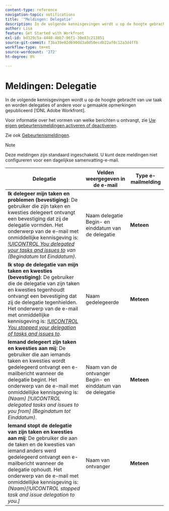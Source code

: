 ```yaml
---
content-type: reference
navigation-topic: notifications
title: '"Meldingen: Delegatie'
description: In de volgende kennisgevingen wordt u op de hoogte gebracht van uw taak en worden delegaties of andere delegaties voor u in Adobe Workfront gepubliceerd.
author: Lisa
feature: Get Started with Workfront
exl-id: bd329c5a-4440-4bb7-96f1-30e83c213851
source-git-commit: f3ba39e02d690dd3a0d50ecdb22af0c12a3d4ffb
workflow-type: tm+mt
source-wordcount: '272'
ht-degree: 0%

---
```


# Meldingen: Delegatie

In de volgende kennisgevingen wordt u op de hoogte gebracht van uw taak en worden delegaties of andere voor u gemaakte opmerkingen gepubliceerd [!DNL Adobe Workfront].

Voor informatie over het vormen van welke berichten u ontvangt, zie [Uw eigen gebeurtenismeldingen activeren of deactiveren](activate-or-deactivate-your-own-event-notifications.md).

Zie ook [Gebeurtenismeldingen](event-notifications.md).

>[!NOTE]
>
>Deze meldingen zijn standaard ingeschakeld. U kunt deze meldingen niet configureren voor een dagelijkse samenvatting-e-mail.

| Delegatie | Velden weergegeven in de e-mail | Type e-mailmelding |
|------------------------------------------------------------------------------------------------------------------------------------------------------------------------------------------------------------------------------------------------------------------------------------------------|-----------------------------------------------------|----------------------------|
| **Ik delegeer mijn taken en problemen (bevestiging)**: De gebruiker die zijn taken en kwesties delegeert ontvangt een bevestiging dat zij de delegatie vormden. Het onderwerp van de e-mail met onmiddellijke kennisgeving is: *[!UICONTROL You delegated your tasks and issues to](Naam) van (Begindatum tot Einddatum)*. | Naam delegatie Begin- en einddatum van de delegatie | **Meteen** |
| **Ik stop de delegatie van mijn taken en kwesties (bevestiging)**: De gebruiker die de delegatie van zijn taken en kwesties tegenhoudt ontvangt een bevestiging dat zij de delegatie tegenhielden. Het onderwerp van de e-mail met onmiddellijke kennisgeving is: *[!UICONTROL You stopped your delegation of tasks and issues to](Naam)*. | Naam gedelegeerde | **Meteen** |
| **Iemand delegeert zijn taken en kwesties aan mij**: De gebruiker die aan iemands taken en kwesties wordt gedelegeerd ontvangt een e-mailbericht wanneer de delegatie begint. Het onderwerp van de e-mail met onmiddellijke kennisgeving is: *(Naam) [!UICONTROL delegated tasks and issues to you from] (Begindatum tot Einddatum)*. | Naam van de ontvanger Begin- en einddatum van de delegatie | **Meteen** |
| **Iemand stopt de delegatie van zijn taken en kwesties aan mij**: De gebruiker die aan de taken en de kwesties van iemand anders werd gedelegeerd ontvangt een e-mailbericht wanneer de delegatie ophoudt. Het onderwerp van de e-mail met onmiddellijke kennisgeving is: *(Naam)[!UICONTROL stopped task and issue delegation to you.]* | Naam van ontvanger | **Meteen** |
